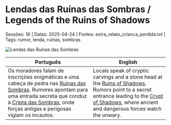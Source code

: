 ﻿
# Lendas das Ruínas das Sombras / Legends of the Ruins of Shadows

Sessões: 16 | Datas: 2025-04-24 | Fontes: extra_relato_crianca_perdida.txt | Tags: rumor, lenda, ruínas, sombras

![Lendas das Ruínas das Sombras](assets/rumor/rumor_blank.png)

| Português | English |
|-----------|---------|
| Os moradores falam de inscrições enigmáticas e uma cabeça de pedra nas [Ruínas das Sombras](ruinas_das_sombras.md). Rumores apontam para uma entrada secreta que conduz à [Cripta das Sombras](cripta_das_sombras.md), onde forças antigas e perigosas vigiam os incautos. | Locals speak of cryptic carvings and a stone head at the [Ruins of Shadows](ruinas_das_sombras.md). Rumors point to a secret entrance leading to the [Crypt of Shadows](cripta_das_sombras.md), where ancient and dangerous forces watch the unwary. |

